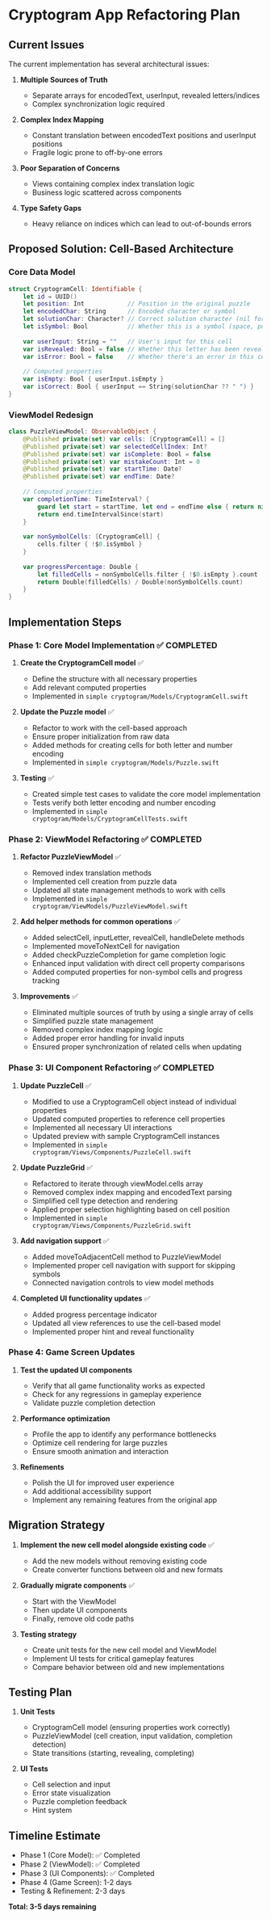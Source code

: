 # Cryptogram App Refactoring Plan

## Current Issues
The current implementation has several architectural issues:

1. **Multiple Sources of Truth**
   - Separate arrays for encodedText, userInput, revealed letters/indices
   - Complex synchronization logic required

2. **Complex Index Mapping**
   - Constant translation between encodedText positions and userInput positions
   - Fragile logic prone to off-by-one errors

3. **Poor Separation of Concerns**
   - Views containing complex index translation logic
   - Business logic scattered across components

4. **Type Safety Gaps**
   - Heavy reliance on indices which can lead to out-of-bounds errors

## Proposed Solution: Cell-Based Architecture

### Core Data Model

```swift
struct CryptogramCell: Identifiable {
    let id = UUID()
    let position: Int            // Position in the original puzzle
    let encodedChar: String      // Encoded character or symbol
    let solutionChar: Character? // Correct solution character (nil for symbols)
    let isSymbol: Bool           // Whether this is a symbol (space, punctuation)
    
    var userInput: String = ""   // User's input for this cell
    var isRevealed: Bool = false // Whether this letter has been revealed
    var isError: Bool = false    // Whether there's an error in this cell
    
    // Computed properties
    var isEmpty: Bool { userInput.isEmpty }
    var isCorrect: Bool { userInput == String(solutionChar ?? " ") }
}
```

### ViewModel Redesign

```swift
class PuzzleViewModel: ObservableObject {
    @Published private(set) var cells: [CryptogramCell] = []
    @Published private(set) var selectedCellIndex: Int?
    @Published private(set) var isComplete: Bool = false
    @Published private(set) var mistakeCount: Int = 0
    @Published private(set) var startTime: Date?
    @Published private(set) var endTime: Date?
    
    // Computed properties
    var completionTime: TimeInterval? {
        guard let start = startTime, let end = endTime else { return nil }
        return end.timeIntervalSince(start)
    }
    
    var nonSymbolCells: [CryptogramCell] {
        cells.filter { !$0.isSymbol }
    }
    
    var progressPercentage: Double {
        let filledCells = nonSymbolCells.filter { !$0.isEmpty }.count
        return Double(filledCells) / Double(nonSymbolCells.count)
    }
}
```

## Implementation Steps

### Phase 1: Core Model Implementation ✅ COMPLETED

1. **Create the CryptogramCell model** ✅
   - Define the structure with all necessary properties
   - Add relevant computed properties
   - Implemented in `simple cryptogram/Models/CryptogramCell.swift`

2. **Update the Puzzle model** ✅
   - Refactor to work with the cell-based approach
   - Ensure proper initialization from raw data
   - Added methods for creating cells for both letter and number encoding
   - Implemented in `simple cryptogram/Models/Puzzle.swift`

3. **Testing** ✅
   - Created simple test cases to validate the core model implementation
   - Tests verify both letter encoding and number encoding
   - Implemented in `simple cryptogram/Models/CryptogramCellTests.swift`

### Phase 2: ViewModel Refactoring ✅ COMPLETED

1. **Refactor PuzzleViewModel** ✅
   - Removed index translation methods
   - Implemented cell creation from puzzle data
   - Updated all state management methods to work with cells
   - Implemented in `simple cryptogram/ViewModels/PuzzleViewModel.swift`

2. **Add helper methods for common operations** ✅
   - Added selectCell, inputLetter, revealCell, handleDelete methods
   - Implemented moveToNextCell for navigation
   - Added checkPuzzleCompletion for game completion logic
   - Enhanced input validation with direct cell property comparisons
   - Added computed properties for non-symbol cells and progress tracking

3. **Improvements** ✅
   - Eliminated multiple sources of truth by using a single array of cells
   - Simplified puzzle state management
   - Removed complex index mapping logic
   - Added proper error handling for invalid inputs
   - Ensured proper synchronization of related cells when updating

### Phase 3: UI Component Refactoring ✅ COMPLETED

1. **Update PuzzleCell** ✅
   - Modified to use a CryptogramCell object instead of individual properties
   - Updated computed properties to reference cell properties
   - Implemented all necessary UI interactions
   - Updated preview with sample CryptogramCell instances
   - Implemented in `simple cryptogram/Views/Components/PuzzleCell.swift`

2. **Update PuzzleGrid** ✅
   - Refactored to iterate through viewModel.cells array
   - Removed complex index mapping and encodedText parsing
   - Simplified cell type detection and rendering
   - Applied proper selection highlighting based on cell position
   - Implemented in `simple cryptogram/Views/Components/PuzzleGrid.swift`

3. **Add navigation support** ✅
   - Added moveToAdjacentCell method to PuzzleViewModel
   - Implemented proper cell navigation with support for skipping symbols
   - Connected navigation controls to view model methods

4. **Completed UI functionality updates** ✅
   - Added progress percentage indicator 
   - Updated all view references to use the cell-based model
   - Implemented proper hint and reveal functionality

### Phase 4: Game Screen Updates

1. **Test the updated UI components**
   - Verify that all game functionality works as expected
   - Check for any regressions in gameplay experience
   - Validate puzzle completion detection

2. **Performance optimization**
   - Profile the app to identify any performance bottlenecks
   - Optimize cell rendering for large puzzles
   - Ensure smooth animation and interaction

3. **Refinements**
   - Polish the UI for improved user experience
   - Add additional accessibility support
   - Implement any remaining features from the original app

## Migration Strategy

1. **Implement the new cell model alongside existing code** ✅
   - Add the new models without removing existing code
   - Create converter functions between old and new formats

2. **Gradually migrate components** ✅
   - Start with the ViewModel
   - Then update UI components
   - Finally, remove old code paths

3. **Testing strategy**
   - Create unit tests for the new cell model and ViewModel
   - Implement UI tests for critical gameplay features
   - Compare behavior between old and new implementations

## Testing Plan

1. **Unit Tests**
   - CryptogramCell model (ensuring properties work correctly)
   - PuzzleViewModel (cell creation, input validation, completion detection)
   - State transitions (starting, revealing, completing)

2. **UI Tests**
   - Cell selection and input
   - Error state visualization
   - Puzzle completion feedback
   - Hint system

## Timeline Estimate

- Phase 1 (Core Model): ✅ Completed
- Phase 2 (ViewModel): ✅ Completed
- Phase 3 (UI Components): ✅ Completed
- Phase 4 (Game Screen): 1-2 days
- Testing & Refinement: 2-3 days

**Total: 3-5 days remaining** 